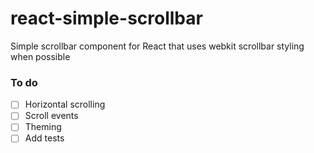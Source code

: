 # react-simple-scrollbar
Simple scrollbar component for React that uses webkit scrollbar styling when possible

### To do
- [ ] Horizontal scrolling
- [ ] Scroll events
- [ ] Theming
- [ ] Add tests
